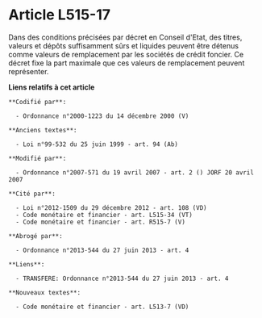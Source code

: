 # Article L515-17

Dans des conditions précisées par décret en Conseil d'Etat, des titres, valeurs et dépôts suffisamment sûrs et liquides
peuvent être détenus comme valeurs de remplacement par les sociétés de crédit foncier. Ce décret fixe la part maximale que
ces valeurs de remplacement peuvent représenter.

**Liens relatifs à cet article**

	**Codifié par**:

	  - Ordonnance n°2000-1223 du 14 décembre 2000 (V)

	**Anciens textes**:

	  - Loi n°99-532 du 25 juin 1999 - art. 94 (Ab)

	**Modifié par**:

	  - Ordonnance n°2007-571 du 19 avril 2007 - art. 2 () JORF 20 avril 2007

	**Cité par**:

	  - Loi n°2012-1509 du 29 décembre 2012 - art. 108 (VD)
	  - Code monétaire et financier - art. L515-34 (VT)
	  - Code monétaire et financier - art. R515-7 (V)

	**Abrogé par**:

	  - Ordonnance n°2013-544 du 27 juin 2013 - art. 4

	**Liens**:

	  - TRANSFERE: Ordonnance n°2013-544 du 27 juin 2013 - art. 4

	**Nouveaux textes**:

	  - Code monétaire et financier - art. L513-7 (VD)
